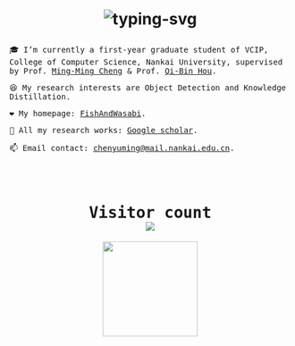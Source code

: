 <h1 align="center">
    <p align="center">
   <img src="https://readme-typing-svg.herokuapp.com?font=Noto+Serif+TC&weight=900&size=64&pause=1000&color=FFFFFF&center=true&vCenter=true&width=1300&height=100&lines=%E2%9D%A4+%E9%99%88%E5%AE%87%E9%93%AD+Yu-Ming+Chen" alt="typing-svg">
</p>
</h1>

<samp>
  
:mortar_board: I’m currently a first-year graduate student of VCIP, College of Computer Science, Nankai University, supervised by Prof. [Ming-Ming Cheng](https://mmcheng.net) & Prof. [Qi-Bin Hou](https://houqb.github.io/).

:laughing: My research interests are Object Detection and Knowledge Distillation.

❤️ My homepage: [FishAndWasabi](http://www.fishworld.site/).

:page_with_curl: All my research works: [Google scholar](https://scholar.google.com/citations?user=EweNbRAAAAAJ&hl=zh-CN).
  
:mailbox: Email contact: chenyuming@mail.nankai.edu.cn.

<br>

<samp>

<br>

<h1 align="center"> 
  Visitor count<br>
  <img src="https://profile-counter.glitch.me/RQ-Wu/count.svg" />
</h1>

<div align="center">
    <img height="170px" src="https://github-readme-stats.vercel.app/api?username=FishAndWasabi&&count_private=true&show_icons=false&theme=neon" />
</div>




